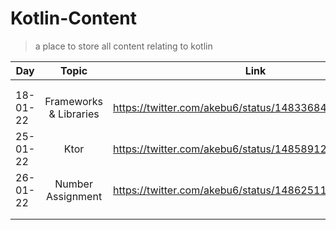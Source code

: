 # Kotlin-Content
> a place to store all content relating to kotlin

| **Day** | **Topic** | **Link** |
| --- | :-----: | ---- | 
|  |  |  | 
|  |  |  | 
| 18-01-22 | Frameworks & Libraries | https://twitter.com/akebu6/status/1483368480367947783 | 
| 25-01-22 | Ktor | https://twitter.com/akebu6/status/1485891284996874240 | 
| 26-01-22 | Number Assignment | https://twitter.com/akebu6/status/1486251113821188101  | 
|  |  |  | 
|  |  |  | 
